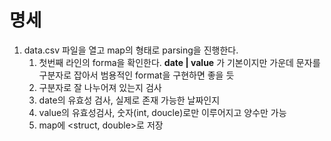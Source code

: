 # 명세
1. data.csv 파일을 열고 map의 형태로 parsing을 진행한다.
	1. 첫번째 라인의 forma을 확인한다. **date | value** 가 기본이지만 가운데 문자를 구분자로 잡아서 범용적인 format을 구현하면 좋을 듯
	2. 구분자로 잘 나누어져 있는지 검사
	3. date의 유효성 검사, 실제로 존재 가능한 날짜인지
	4. value의 유효성검사, 숫자(int, doucle)로만 이루어지고 양수만 가능
	5. map에 <struct, double>로 저장
